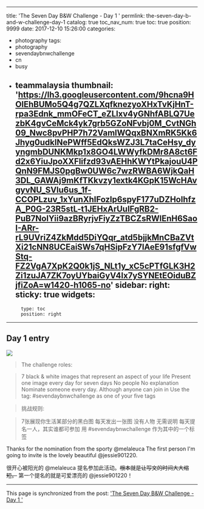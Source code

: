 
---
title: 'The Seven Day B&W Challenge - Day 1 '
permlink: the-seven-day-b-and-w-challenge-day-1
catalog: true
toc_nav_num: true
toc: true
position: 9999
date: 2017-12-10 15:26:00
categories:
- photography
tags:
- photography
- sevendaybnwchallenge
- cn
- busy
- teammalaysia
thumbnail: 'https://lh3.googleusercontent.com/9hcna9HOlEhBUMo5Q4g7QZLXqfknezyoXHxTvKjHnT-rpa3Ednk_mmOFeCT_eZLlxv4yGNhfABLQ7UezbK4gvCeMck4yk7grb5GZoNFvbj0M_CvtNGh09_Nwc8pvPHP7h72VamlWQqxBNXmRK5Kk6Jhyg0udklNePWff5EdQksWZJ3L7taCeHsy_dyyngmbDUNKMkp1x8GO4LWWyfkDMr8A8ct6Fd2x6YiuJpoXXFlifzd93vAEHhKWYtPkajouU4PQnN9FMJS0pgBw0UW6c7wzRWBA6WjkQaH3DL_GAWAj9mKfTKkvzy1extk4KGpK15WcHAvgyvNU_SVlu6us_1f-CCOPLzuv_1xYunXhIFozlp6spyF177uDZHolhfzA_P0G-23R5stL-t1JEHxArUuIFgRB2-PuB7NolYii9azBRyrjvFiyZzTBCZsRWlEnH6SaoI-ARr-rL9UVriZ4ZkMdd5DiYQqr_atd5bjjkMnCBaZVtXi21cNN8UCEaiSWs7qHSipFzY7lAeE91sfgfVwStq-FZ2VgA7XpK2Q0k1jS_NLt1y_xC5cPTfGLK3H2Zi1zuJA7ZK7oyUYbaiGyV4Ix7ySYNEtEOiduBZjfiZoA=w1420-h1065-no'
sidebar:
    right:
        sticky: true
widgets:
    -
        type: toc
        position: right
---


## Day 1 entry

![](https://lh3.googleusercontent.com/9hcna9HOlEhBUMo5Q4g7QZLXqfknezyoXHxTvKjHnT-rpa3Ednk_mmOFeCT_eZLlxv4yGNhfABLQ7UezbK4gvCeMck4yk7grb5GZoNFvbj0M_CvtNGh09_Nwc8pvPHP7h72VamlWQqxBNXmRK5Kk6Jhyg0udklNePWff5EdQksWZJ3L7taCeHsy_dyyngmbDUNKMkp1x8GO4LWWyfkDMr8A8ct6Fd2x6YiuJpoXXFlifzd93vAEHhKWYtPkajouU4PQnN9FMJS0pgBw0UW6c7wzRWBA6WjkQaH3DL_GAWAj9mKfTKkvzy1extk4KGpK15WcHAvgyvNU_SVlu6us_1f-CCOPLzuv_1xYunXhIFozlp6spyF177uDZHolhfzA_P0G-23R5stL-t1JEHxArUuIFgRB2-PuB7NolYii9azBRyrjvFiyZzTBCZsRWlEnH6SaoI-ARr-rL9UVriZ4ZkMdd5DiYQqr_atd5bjjkMnCBaZVtXi21cNN8UCEaiSWs7qHSipFzY7lAeE91sfgfVwStq-FZ2VgA7XpK2Q0k1jS_NLt1y_xC5cPTfGLK3H2Zi1zuJA7ZK7oyUYbaiGyV4Ix7ySYNEtEOiduBZjfiZoA=w1420-h1065-no)

>The challenge roles:

>7 black & white images that represent an aspect of your life
>Present one image every day for seven days
>No people
>No explanation
>Nominate someone every day. Although anyone can join in
>Use the tag: #sevendaybnwchallenge as one of your five tags

>挑战规则:

>7张展现你生活某部分的黑白图
>每天发出一张图
>没有人物
>无需说明
>每天提名一人，其实谁都可参加
>用 #sevendaybnwchallenge 作为其中的一个标签

Thanks for the nomination from the sporty @melaleuca
The first person I'm going to invite is the lovely beautiful @jessie901220.

很开心被阳光的 @melaleuca 提名参加此活动。~~根本就是让写文的时间大大缩短。~~
第一个提名的就是可爱漂亮的 @jessie901220！

- - -

This page is synchronized from the post: ['The Seven Day B&W Challenge - Day 1 '](https://steemit.com/@fr3eze/the-seven-day-b-and-w-challenge-day-1)
